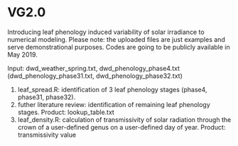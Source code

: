 # VG2.0
Introducing leaf phenology induced variability of solar irradiance to numerical modeling.
Please note: the uploaded files are just examples and serve demonstrational purposes. Codes are going to be publicly available in May 2019.

Input: dwd_weather_spring.txt, dwd_phenology_phase4.txt (dwd_phenology_phase31.txt, dwd_phenology_phase32.txt)
1. leaf_spread.R:             identification of 3 leaf phenology stages (phase4, phase31, phase32).
2. futher literature review:  identification of remaining leaf phenology stages.
Product: lookup_table.txt
3. leaf_density.R:            calculation of transmissivity of solar radiation through the crown of a user-defined genus on a user-defined day of year.
Product: transmissivity value
